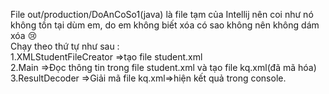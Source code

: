 File out/production/DoAnCoSo1(java) là file tạm của Intellij nên coi như nó không tồn tại dùm em, do em không biết xóa có sao không nên không dám xóa 😢  
Chạy theo thứ tự như sau :  
  1.XMLStudentFileCreator =>tạo file student.xml  
  2.Main =>Đọc thông tin trong file student.xml và tạo file kq.xml(đã mã hóa)  
  3.ResultDecoder =>Giải mã file kq.xml=>hiện kết quả trong console.  
